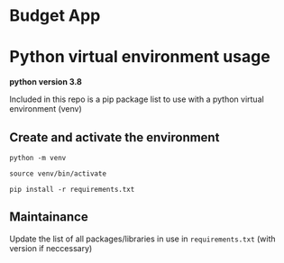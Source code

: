 # Budget App

# Python virtual environment usage

**python version 3.8**

Included in this repo is a pip package list to use with a python virtual environment (venv)

## Create and activate the environment

`python -m venv`

`source venv/bin/activate`

`pip install -r requirements.txt`

## Maintainance

Update the list of all packages/libraries in use in `requirements.txt` (with version if neccessary)

